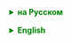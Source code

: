 <details style="margin-top: 16px">
  <summary style="cursor: pointer; color: green;"><b>на Русском</b></summary>

## Stream API

**Stream API** в Java позволяет обрабатывать последовательности элементов (например, коллекции) в функциональном стиле. Stream API введено в Java 8 и является частью Java Collections Framework. Основной интерфейс Stream предоставляет множество методов для выполнения операций с данными.

### Основные определения:

- **Stream** - последовательность элементов, поддерживающая параллельные и последовательные агрегатные операции.
- **Pipeline** - последовательность операций, выполняемых на потоке данных.
- **Intermediate operation (Промежуточная операция)** - операция, преобразующая поток и возвращающая новый поток, например, `filter`, `map`.
- **Terminal operation (Терминальная операция)** - операция, завершающая работу с потоком и возвращающая результат, например, `collect`, `forEach`.

### Промежуточные методы
Промежуточные операции в Stream API Java являются ключевыми элементами для создания цепочек обработки данных в потоках. Эти операции обрабатывают данные и возвращают новый поток для дальнейшего использования, но не запускают фактическую обработку данных до вызова терминальной операции.

- `filter(Predicate<? super T> predicate)`: Отфильтровывает элементы, соответствующие заданному предикату.

- `map(Function<? super T, ? extends R> mapper)`: Преобразует элементы потока с использованием заданной функции.
  - `mapToInt(ToIntFunction<? super T> mapper)`: Преобразует объекты потока в `IntStream`.
  - `mapToLong(ToLongFunction<? super T> mapper)`: Преобразует объекты потока в `LongStream`.
  - `mapToDouble(ToDoubleFunction<? super T> mapper)`: Преобразует объекты потока в `DoubleStream`.

- `flatMap(Function<? super T, ? extends Stream<? extends R>> mapper)`**: Преобразует каждый элемент потока в поток других объектов и "сглаживает" все эти потоки в один.
  - `flatMapToInt(Function<? super T, ? extends IntStream> mapper)`: Аналогично `flatMap`, но для `IntStream`.
  - `flatMapToLong(Function<? super T, ? extends LongStream> mapper)`: Аналогично `flatMap`, но для `LongStream`.
  - `flatMapToDouble(Function<? super T, ? extends DoubleStream> mapper)`: Аналогично `flatMap`, но для `DoubleStream`.
- Метод `mapToObj` используется для преобразования потока примитивных типов (`IntStream`, `LongStream`, `DoubleStream`) в поток объектов (`Stream<T>`)
  - `Stream<T> mapToObj(IntFunction<? extends T> mapper)`
  - `Stream<T> mapToObj(LongFunction<? extends T> mapper)`
  - `Stream<T> mapToObj(DoubleFunction<? extends T> mapper)`
- `distinct()`**: Удаляет дублирующие элементы, возвращая поток с уникальными элементами.
- `sorted()`**: Сортирует элементы потока в естественном порядке.
- `sorted(Comparator<? super T> comparator)`**: Сортирует элементы потока с использованием заданного компаратора.
- `peek(Consumer<? super T> action)`**: Выполняет заданное действие для каждого элемента потока, возвращая поток с теми же элементами (часто используется для отладки).
- `limit(long maxSize)`**: Ограничивает количество элементов потока заданным значением.
- `skip(long n)`**: Пропускает первые `n` элементов потока.

Эти операции позволяют создавать сложные цепочки обработки данных, используя декларативный подход программирования, что упрощает написание чистого и эффективного кода.

### Статические методы
Класс `Stream` имеет несколько статических методов, которые позволяют создавать потоки различными способами. Вот основные из них:

- `of(T... values)`**:
    - Создаёт поток из переданных значений.
    - Например: `Stream.of("a", "b", "c")` создаст поток, содержащий строки "a", "b" и "c".

- `of(T value)`**:
    - Создаёт поток из одного элемента.
    - Например: `Stream.of("hello")` создаст поток, содержащий одну строку "hello".

- `empty()`**:
    - Создаёт пустой поток.
    - Например: `Stream.empty()` создаст пустой поток.

- `builder()`**:
    - Создаёт строитель (`Builder`) для потока.
    - Это более сложный способ создания потоков, который позволяет добавлять элементы в поток динамически.

- `concat(Stream<? extends T> a, Stream<? extends T> b)`:
    - Объединяет два потока в один.
    - Например: `Stream.concat(Stream.of("a"), Stream.of("b"))` создаст поток, содержащий "a" и "b".

- `iterate(final T seed, final UnaryOperator<T> f)`:
    - Создаёт поток, в котором каждый последующий элемент генерируется путём повторного применения функции к предыдущему элементу, начиная с начального значения `seed`.
    - Например: `Stream.iterate(0, n -> n + 2)` создаст поток чётных чисел.

- `iterate(T seed, Predicate<? super T> hasNext, UnaryOperator<T> next)` (добавлен в Java 9):
    - Похож на `iterate`, но также включает предикат `hasNext`, который определяет, когда итерация должна остановиться.

- `generate(Supplier<T> s)`:
    - Создает бесконечный поток, генерируя элементы с помощью предоставленной функции.
    - Например: `Stream.generate(Math::random)` создаст бесконечный поток случайных чисел.

</details>

<details style="margin-top: 16px">
  <summary style="cursor: pointer; color: green;"><b>English</b></summary>

## Stream API
**Stream API** in Java allows for processing sequences of elements (for example, collections) in a functional style. Stream API was introduced in Java 8 and is part of the Java Collections Framework. The primary Stream interface provides many methods for data operations.

### Basic Definitions:

- **Stream**: A sequence of elements supporting parallel and sequential aggregate operations.
- **Pipeline**: A sequence of operations performed on a stream of data.
- **Intermediate Operation**: An operation that transforms the stream and returns a new stream, for example, `filter`, `map`.
- **Terminal Operation**: An operation that finishes the processing of the stream and returns a result, for example, `collect`, `forEach`.


</details>